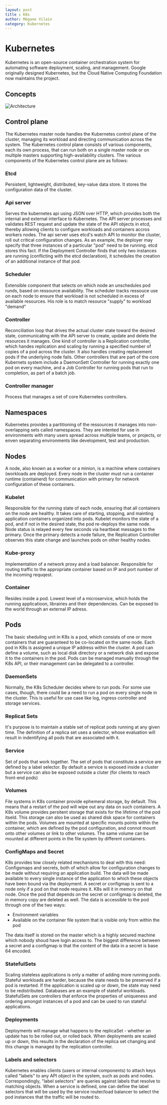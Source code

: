 ```yaml
---
layout: post
title : K8s
author: Mégane Vilain
category: Kubernetes
---
```


# Kubernetes
Kubernetes is an open-source container orchestration system for automating software deployment, scaling, and management. Google originally designed Kubernetes, but the Cloud Native Computing Foundation now maintains the project.

## Concepts 

![Architecture](https://upload.wikimedia.org/wikipedia/commons/thumb/b/be/Kubernetes.png/330px-Kubernetes.png)

## Control plane
The Kubernetes master node handles the Kubernetes control plane of the cluster, managing its workload and directing communication across the system. The Kubernetes control plane consists of various components, each its own process, that can run both on a single master node or on multiple masters supporting high-availability clusters.
The various components of the Kubernetes control plane are as follows:

### Etcd
Persistent, lightweight, distributed, key-value data store. It stores the configuration data of the cluster. 
### Api server
Serves the kubernetes api using JSON over HTTP, which provides both the internal and external interface to Kubernetes. The API server processes and validates REST request and update the state of the API objects in etcd, thereby allowing clients to configure workloads and containers accros workers nodes. The api server uses etcd's watch API to monitor the cluster, roll out critical configuration changes. As an example, the deployer may specify that three instances of a particular "pod" need to be running. etcd stores this fact. If the Deployment Controller finds that only two instances are running (conflicting with the etcd declaration), it schedules the creation of an additional instance of that pod.

### Scheduler
Extensible component that selects on which node an unschedules pod runds, based on ressource availability. The scheduler tracks ressouce use on each node to ensure that workload is not scheduled in excess of available resources. His role is to match resource "supply" to workload "demand"

### Controller
Reconciliation loop that drives the actual cluster state toward the desired state, communicating with the API server to create, update and delete the resources it manages. One kind of controller is a Replication controller, which handes replication and scaling by running a specified number of copies of a pod across the cluster. It also handles creating replacement pods if the underlying node fails. Other controllers that are part of the core Kubernets system include a DaemonSett Controller for running exactly one pod on every machine, and a Job Controller for running pods that run to completion, as part of a batch job.

### Controller manager
Process that manages a set of core Kubernetes controllers.

## Namespaces
Kubernetes provides a partitioning of the ressources it manages into non-overlapping sets called namespaces. They are intented for use in environments with many users spread across multiple teams, or projects, or enven separating environments like development, test and production.

## Nodes

A node, also known as a worker or a minion, is a machine where containers (workloads are deployed. Every node in the cluster must run a container runtime (containerd) for communication with primary for network configuration of these containers.

### Kubelet

Responsible for the running state of each node, ensuring that all containers on the node are healthy. It takes care of starting, stopping, and mainting application containers organized into pods. Kubelet monitors the state of a pod, and if not in the desired state, the pod re-deploys the same node. Node status is relayed every few seconds via heartbeat messages to the primary. Once the primary detects a node failure, the Replication Controller observes this state change and launches pods on other healthy nodes.

### Kube-proxy
Implementation of a network proxy and a load balancer. Responsible for routing traffic to the appropriate container based on IP and port number of the incoming requqest.

### Container
Resides inside a pod. Lowest level of a microservice, which holds the running applicatioon, librairies and their dependencies. Can be exposed to the world through an external IP adress. 

## Pods

The basic sheduling unit in K8s is a pod, which consists of one or more containers that are guaranteed to be co-located on the same node. Each pod in K8s is assigned a unique IP address within the cluster.
A pod can define a volume, such as local disk directory or a network disk and expose it to the containers in the pod. Pods can be managed manually through the K8s API, or their management can be delegated to a controller.

### DaemonSets
Normally, the K8s Scheduler decides where to run pods. For some use cases, though, there could be a need to run a pod on every single node in the cluster. This is useful for use case like log, ingress controller and storage services.

### Replicat Sets
It's purpose is to maintain a stable set of replicat pods running at any given time.
The definition of a replica set uses a selector, whose evaluation will result in indentifying all pods that are associated with it.

### Service
Set of pods that work together. The set of pods that constitute a service are defined by a label selector. By default a service is exposed inside a cluster but a service can also be exposed outside a cluter (for clients to reach front-end pods)

### Volumes

File systems in K8s container provide ephemeral storage, by default. This means that a restart of the pod will wipe out any data on such containers.
A K8s volume provides persitent storage that exists for the lifetime of the pod itseld. This storage can also be used as shared disk space for containers within the pods. Volumes are mounted at specific mounts points within the container, which are defined by the pod configuration, and connot mount onto other volumes or link to other volumes. The same volume can be mounted at different points in the file system by different containers.

### ConfigMaps and Secret
K8s provides tow closely related mechanisms to deal with this need: Configsmaps and secrets, both of which allow for configuration changes to be made without requiring an application build. The data will be made available to every single instance of the application to which these objects have been bound via the deployment. A secret or configmap is sent to a node only if a pod on that node requires it. K8s will it in memory on that node. Once the pod that depends on the secret or configmap is deleted, the in memory copy are deleted as well.
The data is accessible to the pod through one of the two ways:

- Environment variables
- Available on the container file system that is visible only from within the pod

The data itself is stored on the master which is a highly secured machine which nobody shoud have login access to. 
The biggest difference between a secret and a configmap is that the content of the data in a secret is base 64 encoded.

### StatefulSets
Scaling stateless applications is only a matter of adding more running pods. Stateful workloads are harder, because the state needs to be preserved if a pod is restarted. If the application is scaled up or down, the state may need to be redistributed. Databases are an example of stateful workloads.
StatefulSets are controllers that enforce the properties of uniqueness and ordering amongst instances of a pod and can be used to run stateful applications.

### Deployments
Deployments will manage what happens to the replicaSet - whether an update has to be rolled out, or rolled back. When deployments are scaled up or down, this results in the declaration of the replica set changing and this change is managed by the replication controller.

### Labels and selectors
Kubernetes enables clients (users or internal components) to attach keys called "labels" to any API object in the system, such as pods and nodes. Correspondingly, "label selectors" are queries against labels that resolve to matching objects.
When a service is defined, one can define the label selectors that will be used by the service router/load balancer to select the pod instances that the traffic will be routed to.
